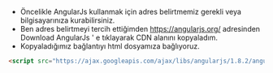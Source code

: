 - Öncelikle AngularJs kullanmak için adres belirtmemiz gerekli veya bilgisayarınıza kurabilirsiniz.
- Ben adres belirtmeyi tercih ettiğimden https://angularjs.org/ adresinden Download AngularJs ' e tıklayarak CDN alanını kopyaladım.
- Kopyaladığımız bağlantıyı html dosyamıza bağlıyoruz.
```html
<script src="https://ajax.googleapis.com/ajax/libs/angularjs/1.8.2/angular.min.js</script>
```

